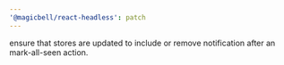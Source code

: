 ```yaml
---
'@magicbell/react-headless': patch
---
```


ensure that stores are updated to include or remove notification after an mark-all-seen action.
